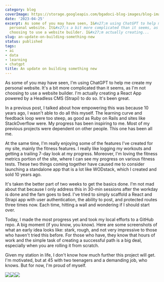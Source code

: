 ```yaml
---
category: blog
coverImage: https://storage.googleapis.com/bgadoci-blog-images/blog-images/images/blog-images/blog-post-images/large_Screenshot_2023_04_24_at_11_29_58_PM_396760948c.png
date: '2023-04-25'
excerpt: As some of you may have seen, I&#x27;m using ChatGPT to help me create my
  personal website. It&#x27;s a bit more complicated than it seems, as I&#x27;m not
  choosing to use a website builder. I&#x27;m actually creating...
slug: an-update-on-building-something-new
status: published
tags:
- ai
- data
- learning
- chatgpt
title: An update on building something new
---
```


As some of you may have seen, I'm using ChatGPT to help me create my personal website. It's a bit more complicated than it seems, as I'm not choosing to use a website builder. I'm actually creating a React App powered by a Headless CMS (Strapi) to do so. It's been great.

In a previous post, I talked about how empowering this was because 10 years ago, I wasn't able to do all this myself. The learning curve and feedback loop were too steep, as good as Ruby on Rails and sites like StackOverflow were. My progress has been inspiring to me. Most of my previous projects were dependent on other people. This one has been all me.

At the same time, I'm really enjoying some of the features I've created for my site, mainly the fitness features. I really like logging my workouts and getting a trailing 7-day look at my progress. Moreover, I'm loving the fitness metrics portion of the site, where I can see my progress on various fitness tests. These two things coming together have caused me to consider launching a standalone app that is a lot like WODstack, which I created and sold 10 years ago.

It's taken the better part of two weeks to get the basics done. I'm not mad about that because I only address this in 30-min sessions after the workday is done and the fam goes to bed. I've tried to simply scaffold a React and Strapi app with user authentication, the ability to post, and protected routes three times now. Each time, hitting a wall and wondering if I should start over.

Today, I made the most progress yet and took my local efforts to a GitHub repo. A big moment (if you know, you know). Here are some screenshots of what an early idea looks like: stark, rough, and not very impressive to those who haven't tried this before. For those who have, they know that hours of work and the simple task of creating a successful path is a big deal, especially when you are rolling it from scratch.

Given my station in life, I don't know how much further this project will get. I'm motivated, but at 45 with two teenagers and a demanding job, who knows. But for now, I'm proud of myself.

![](https://storage.googleapis.com/bgadoci-blog-images/blog-images/images/blog-images/blog-post-images/large_Screenshot_2023_04_24_at_11_29_58_PM_396760948c.png)![](https://storage.googleapis.com/bgadoci-blog-images/blog-images/images/blog-images/blog-post-images/large_Screenshot_2023_04_24_at_11_30_12_PM_8b4f045ebf.png)![](https://storage.googleapis.com/bgadoci-blog-images/blog-images/images/blog-images/blog-post-images/large_Screenshot_2023_04_24_at_11_30_24_PM_a5bee4a9d7.png)